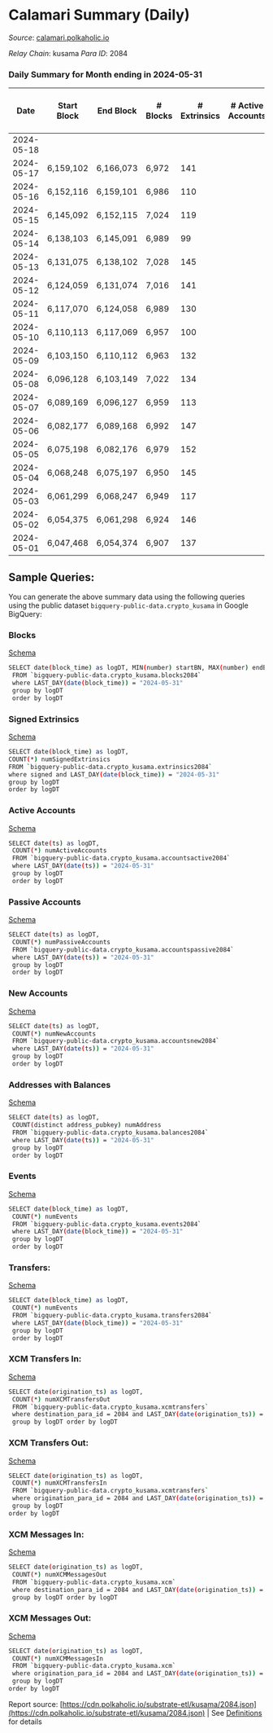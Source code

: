# Calamari Summary (Daily)

_Source_: [calamari.polkaholic.io](https://calamari.polkaholic.io)

*Relay Chain*: kusama
*Para ID*: 2084



### Daily Summary for Month ending in 2024-05-31


| Date    | Start Block | End Block | # Blocks | # Extrinsics | # Active Accounts | # Passive Accounts | # New Accounts | # Addresses | # Events  | # Transfers ($USD) | # XCM Transfers In ($USD) | # XCM Transfers Out ($USD) | # XCM In | # XCM Out | Issues |
|---------|-------------|-----------|----------|--------------|-------------------|--------------------|----------------|-------------|-----------|--------------------|---------------------------|----------------------------|----------|-----------|--------|
| 2024-05-18 |  |  |  |  |  |  |  |  |  |   |   |   |  |  |  |
| 2024-05-17 | 6,159,102 | 6,166,073 | 6,972 | 141 |  |  |  |  | 49,419 | 30 ($18,396.72) |   |   |  |  |  |
| 2024-05-16 | 6,152,116 | 6,159,101 | 6,986 | 110 |  |  |  |  | 49,204 | 24 ($6,618.82) |   |   |  |  |  |
| 2024-05-15 | 6,145,092 | 6,152,115 | 7,024 | 119 |  |  |  |  | 49,463 | 30 ($6,583.75) |   |   |  |  |  |
| 2024-05-14 | 6,138,103 | 6,145,091 | 6,989 | 99 |  |  |  |  | 49,132 | 25 ($2,887.80) |   |   |  |  |  |
| 2024-05-13 | 6,131,075 | 6,138,102 | 7,028 | 145 |  |  |  |  | 49,767 | 42 ($30,838.43) |   |   |  |  |  |
| 2024-05-12 | 6,124,059 | 6,131,074 | 7,016 | 141 |  |  |  |  | 49,685 | 30 ($2,849.48) |   |   |  |  |  |
| 2024-05-11 | 6,117,070 | 6,124,058 | 6,989 | 130 |  |  |  |  | 49,512 | 26 ($2,253.31) |   |   |  |  |  |
| 2024-05-10 | 6,110,113 | 6,117,069 | 6,957 | 100 |  |  |  |  | 44,032 | 26 ($6,574.12) |   |   |  |  |  |
| 2024-05-09 | 6,103,150 | 6,110,112 | 6,963 | 132 |  |  |  |  | 49,438 | 35 ($8,905.21) |   |   |  |  |  |
| 2024-05-08 | 6,096,128 | 6,103,149 | 7,022 | 134 |  |  |  |  | 49,705 | 35 ($6,556.55) |   |   |  |  |  |
| 2024-05-07 | 6,089,169 | 6,096,127 | 6,959 | 113 |  |  |  |  | 49,210 | 24 ($714.59) |   |   |  |  |  |
| 2024-05-06 | 6,082,177 | 6,089,168 | 6,992 | 147 |  |  |  |  | 49,563 | 24 ($2,375.92) |   |   |  |  |  |
| 2024-05-05 | 6,075,198 | 6,082,176 | 6,979 | 152 |  |  |  |  | 49,473 | 26 ($6,069.40) |   |   |  |  |  |
| 2024-05-04 | 6,068,248 | 6,075,197 | 6,950 | 145 |  |  |  |  | 49,217 | 29 ($13,681.41) |   |   |  |  |  |
| 2024-05-03 | 6,061,299 | 6,068,247 | 6,949 | 117 |  |  |  |  | 48,938 | 20 ($4,772.26) |   |   |  |  |  |
| 2024-05-02 | 6,054,375 | 6,061,298 | 6,924 | 146 |  |  |  |  | 44,027 | 18 ($2,927.22) |   |   |  |  |  |
| 2024-05-01 | 6,047,468 | 6,054,374 | 6,907 | 137 |  |  |  |  | 48,343 | 36 ($9,256.59) |   |   |  |  |  |

## Sample Queries:
You can generate the above summary data using the following queries using the public dataset `bigquery-public-data.crypto_kusama` in Google BigQuery:


### Blocks 

[Schema](https://github.com/colorfulnotion/substrate-etl/blob/main/schema/blocks.json)

```bash
SELECT date(block_time) as logDT, MIN(number) startBN, MAX(number) endBN, COUNT(*) numBlocks 
 FROM `bigquery-public-data.crypto_kusama.blocks2084`  
 where LAST_DAY(date(block_time)) = "2024-05-31" 
 group by logDT 
 order by logDT
```

### Signed Extrinsics 

[Schema](https://github.com/colorfulnotion/substrate-etl/blob/main/schema/extrinsics.json)

```bash
SELECT date(block_time) as logDT, 
COUNT(*) numSignedExtrinsics 
FROM `bigquery-public-data.crypto_kusama.extrinsics2084`  
where signed and LAST_DAY(date(block_time)) = "2024-05-31" 
group by logDT 
order by logDT
```

### Active Accounts 

[Schema](https://github.com/colorfulnotion/substrate-etl/blob/main/schema/accountsactive.json)

```bash
SELECT date(ts) as logDT, 
 COUNT(*) numActiveAccounts 
 FROM `bigquery-public-data.crypto_kusama.accountsactive2084` 
 where LAST_DAY(date(ts)) = "2024-05-31" 
 group by logDT 
 order by logDT
```

### Passive Accounts 

[Schema](https://github.com/colorfulnotion/substrate-etl/blob/main/schema/accountspassive.json)

```bash
SELECT date(ts) as logDT, 
 COUNT(*) numPassiveAccounts 
 FROM `bigquery-public-data.crypto_kusama.accountspassive2084` 
 where LAST_DAY(date(ts)) = "2024-05-31" 
 group by logDT 
 order by logDT
```

### New Accounts 

[Schema](https://github.com/colorfulnotion/substrate-etl/blob/main/schema/accountsnew.json)

```bash
SELECT date(ts) as logDT, 
 COUNT(*) numNewAccounts 
 FROM `bigquery-public-data.crypto_kusama.accountsnew2084` 
 where LAST_DAY(date(ts)) = "2024-05-31" 
 group by logDT
 order by logDT
```

### Addresses with Balances 

[Schema](https://github.com/colorfulnotion/substrate-etl/blob/main/schema/balances.json)

```bash
SELECT date(ts) as logDT,
 COUNT(distinct address_pubkey) numAddress 
 FROM `bigquery-public-data.crypto_kusama.balances2084` 
 where LAST_DAY(date(ts)) = "2024-05-31" 
 group by logDT 
 order by logDT
```

### Events 

[Schema](https://github.com/colorfulnotion/substrate-etl/blob/main/schema/events.json)

```bash
SELECT date(block_time) as logDT, 
 COUNT(*) numEvents 
 FROM `bigquery-public-data.crypto_kusama.events2084` 
 where LAST_DAY(date(block_time)) = "2024-05-31" 
 group by logDT 
 order by logDT
```

### Transfers:

[Schema](https://github.com/colorfulnotion/substrate-etl/blob/main/schema/transfers.json)

```bash
SELECT date(block_time) as logDT, 
 COUNT(*) numEvents 
 FROM `bigquery-public-data.crypto_kusama.transfers2084` 
 where LAST_DAY(date(block_time)) = "2024-05-31" 
 group by logDT 
 order by logDT
```

### XCM Transfers In: 

[Schema](https://github.com/colorfulnotion/substrate-etl/blob/main/schema/xcmtransfers.json)

```bash
SELECT date(origination_ts) as logDT, 
 COUNT(*) numXCMTransfersOut 
 FROM `bigquery-public-data.crypto_kusama.xcmtransfers` 
 where destination_para_id = 2084 and LAST_DAY(date(origination_ts)) = "2024-05-31" 
 group by logDT order by logDT
```

### XCM Transfers Out: 

[Schema](https://github.com/colorfulnotion/substrate-etl/blob/main/schema/xcmtransfers.json)

```bash
SELECT date(origination_ts) as logDT, 
 COUNT(*) numXCMTransfersIn 
 FROM `bigquery-public-data.crypto_kusama.xcmtransfers` 
 where origination_para_id = 2084 and LAST_DAY(date(origination_ts)) = "2024-05-31" 
 group by logDT 
order by logDT
```

### XCM Messages In: 

[Schema](https://github.com/colorfulnotion/substrate-etl/blob/main/schema/xcm.json)

```bash
SELECT date(origination_ts) as logDT, 
 COUNT(*) numXCMMessagesOut 
 FROM `bigquery-public-data.crypto_kusama.xcm` 
 where destination_para_id = 2084 and LAST_DAY(date(origination_ts)) = "2024-05-31" 
 group by logDT order by logDT
```

### XCM Messages Out: 

[Schema](https://github.com/colorfulnotion/substrate-etl/blob/main/schema/xcm.json)

```bash
SELECT date(origination_ts) as logDT, 
 COUNT(*) numXCMMessagesIn 
 FROM `bigquery-public-data.crypto_kusama.xcm` 
 where origination_para_id = 2084 and LAST_DAY(date(origination_ts)) = "2024-05-31" 
 group by logDT 
order by logDT
```


Report source: [https://cdn.polkaholic.io/substrate-etl/kusama/2084.json](https://cdn.polkaholic.io/substrate-etl/kusama/2084.json) | See [Definitions](/DEFINITIONS.md) for details

